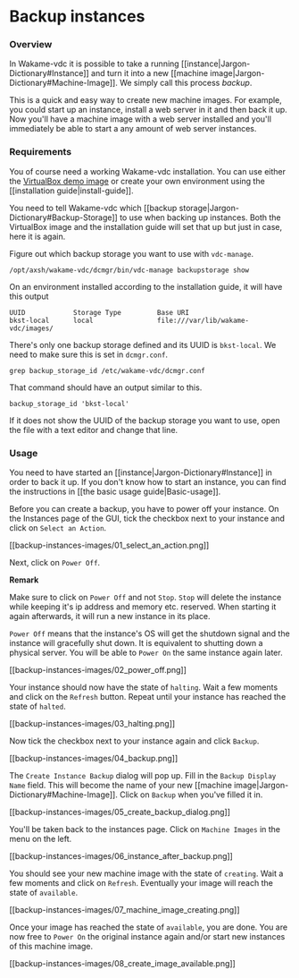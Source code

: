 # Backup instances

### Overview

In Wakame-vdc it is possible to take a running [[instance|Jargon-Dictionary#Instance]] and turn it into a new [[machine image|Jargon-Dictionary#Machine-Image]]. We simply call this process *backup*.

This is a quick and easy way to create new machine images. For example, you could start up an instance, install a web server in it and then back it up. Now you'll have a machine image with a web server installed and you'll immediately be able to start a any amount of web server instances.

### Requirements

You of course need a working Wakame-vdc installation. You can use either the [VirtualBox demo image](http://wakameusersgroup.org/demo_image.html) or create your own environment using the [[installation guide|install-guide]].

You need to tell Wakame-vdc which [[backup storage|Jargon-Dictionary#Backup-Storage]] to use when backing up instances. Both the VirtualBox image and the installation guide will set that up but just in case, here it is again.

Figure out which backup storage you want to use with `vdc-manage`.

    /opt/axsh/wakame-vdc/dcmgr/bin/vdc-manage backupstorage show

On an environment installed according to the installation guide, it will have this output

    UUID            Storage Type         Base URI
    bkst-local      local                file:///var/lib/wakame-vdc/images/

There's only one backup storage defined and its UUID is `bkst-local`. We need to make sure this is set in `dcmgr.conf`.

    grep backup_storage_id /etc/wakame-vdc/dcmgr.conf

That command should have an output similar to this.

    backup_storage_id 'bkst-local'

If it does not show the UUID of the backup storage you want to use, open the file with a text editor and change that line.


### Usage

You need to have started an [[instance|Jargon-Dictionary#Instance]] in order to back it up. If you don't know how to start an instance, you can find the instructions in [[the basic usage guide|Basic-usage]].

Before you can create a backup, you have to power off your instance. On the Instances page of the GUI, tick the checkbox next to your instance and click on `Select an Action`.

[[backup-instances-images/01_select_an_action.png]]

Next, click on `Power Off`.

**Remark**

Make sure to click on `Power Off` and not `Stop`. `Stop` will delete the instance while keeping it's ip address and memory etc. reserved. When starting it again afterwards, it will run a new instance in its place.

`Power Off` means that the instance's OS will get the shutdown signal and the instance will gracefully shut down. It is equivalent to shutting down a physical server. You will be able to `Power On` the same instance again later.

[[backup-instances-images/02_power_off.png]]

Your instance should now have the state of `halting`. Wait a few moments and click on the `Refresh` button. Repeat until your instance has reached the state of `halted`.

[[backup-instances-images/03_halting.png]]

Now tick the checkbox next to your instance again and click `Backup`.

[[backup-instances-images/04_backup.png]]

The `Create Instance Backup` dialog will pop up. Fill in the `Backup Display Name` field. This will become the name of your new [[machine image|Jargon-Dictionary#Machine-Image]]. Click on `Backup` when you've filled it in.

[[backup-instances-images/05_create_backup_dialog.png]]

You'll be taken back to the instances page. Click on `Machine Images` in the menu on the left.

[[backup-instances-images/06_instance_after_backup.png]]

You should see your new machine image with the state of `creating`. Wait a few moments and click on `Refresh`. Eventually your image will reach the state of `available`.

[[backup-instances-images/07_machine_image_creating.png]]

Once your image has reached the state of `available`, you are done. You are now free to `Power On` the original instance again and/or start new instances of this machine image.

[[backup-instances-images/08_create_image_available.png]]
